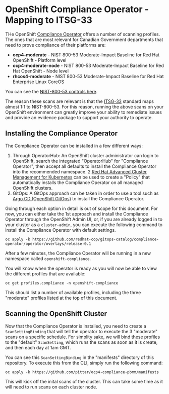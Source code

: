 # OpenShift Compliance Operator - Mapping to ITSG-33

THe OpenShift [Compliance Operator](https://docs.openshift.com/container-platform/4.9/security/compliance_operator/compliance-operator-supported-profiles.html) offers a number of scanning profiles.  The ones that are most relevant for Canadian Government departments that need to prove compliance of their platforms are:

* **ocp4-moderate** - NIST 800-53 Moderate-Impact Baseline for Red Hat OpenShift - Platform level
* **ocp4-moderate-node** - NIST 800-53 Moderate-Impact Baseline for Red Hat OpenShift - Node level
* **rhcos4-moderate** - NIST 800-53 Moderate-Impact Baseline for Red Hat Enterprise Linux CoreOS

You can see the [NIST-800-53 controls here](https://csrc.nist.gov/Projects/risk-management/sp800-53-controls/release-search#!/800-53).

The reason these scans are relevant is that the [ITSG-33](https://cyber.gc.ca/en/guidance/it-security-risk-management-lifecycle-approach-itsg-33) standard maps almost 1:1 to NIST-800-53.  For this reason, running the above scans on your OpenShift environment can greatly improve your ability to remediate issues and provide an evidence package to support your authority to operate.

## Installing the Compliance Operator

The Compliance Operator can be installed in a few different ways:

1. Through OperatorHub: An OpenShift cluster administrator can login to OpenShift, search the integrated "OperatorHub" for "Compliance Operator", then accept all defaults to install the Compliance Operator into the recommended namespace.
2.[Red Hat Advanced Cluster Management for Kubernetes](https://www.redhat.com/en/technologies/management/advanced-cluster-management) can be used to create a "Policy" that automatically installs the Compliance Operator on all managed OpenShift clusters.
3. GitOps: A GitOps approach can be taken in order to use a tool such as [Argo CD (OpenShift GitOps)](https://argo-cd.readthedocs.io/en/stable/) to install the Compliance Operator.

Going through each option in detail is out of scope for this document.  For now, you can either take the 1st approach and install the Compliance Operator through the OpenShift Admin UI, or, if you are already logged in to your cluster as a `cluster-admin`, you can execute the following command to install the Compliance Operator with default settings.

```
oc apply -k https://github.com/redhat-cop/gitops-catalog/compliance-operator/operator/overlays/release-0.1
```

After a few minutes, the Compliance Operator will be running in a new namespace called `openshift-compliance`.

You will know when the operator is ready as you will now be able to view the different profiles that are available:

```
oc get profiles.compliance -n openshift-compliance
``` 

This should list a number of available profiles, including the three "moderate" profiles listed at the top of this document.

## Scanning the OpenShift Cluster

Now that the Compliance Operator is installed, you need to create a `ScanSettingBinding` that will tell the operator to execute the 3 "moderate" scans on a specific schedule.  For simplity sake, we will bind these profiles to the "default" `ScanSetting`, which runs the scans as soon as it is create, and then each day at 1am GMT.

You can see this `ScanSettingBinding` in the "manifests" directory of this repository.  To execute this from the CLI, simply run the following command:

```
oc apply -k https://github.com/pittar/ocp4-compliance-pbmm/manifests
```

This will kick off the inital scans of the cluster.  This can take some time as it will need to run scans on each cluster node. 
